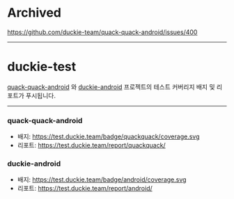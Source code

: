 # Archived

https://github.com/duckie-team/quack-quack-android/issues/400

---

# duckie-test

[quack-quack-android](https://github.com/duckie-team/quack-quack-android) 와 [duckie-android](https://github.com/duckie-team/duckie-android/) 프로젝트의 테스트 커버리지 배지 및 리포트가 푸시됩니다.

---

### quack-quack-android

- 배지: https://test.duckie.team/badge/quackquack/coverage.svg
- 리포트: https://test.duckie.team/report/quackquack/

### duckie-android

- 배지: https://test.duckie.team/badge/android/coverage.svg
- 리포트: https://test.duckie.team/report/android/
